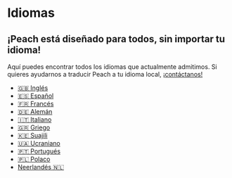 # Idiomas

## ¡Peach está diseñado para todos, sin importar tu idioma!

Aquí puedes encontrar todos los idiomas que actualmente admitimos.
Si quieres ayudarnos a traducir Peach a tu idioma local, ¡[contáctanos!](mailto:hello@peachbitcoin.com)

- [🇬🇧 Inglés](/)
- [🇪🇸 Español](/es)
- [🇫🇷 Francés](/fr)
- [🇩🇪 Alemán](/de)
- [🇮🇹 Italiano](/it)
- [🇬🇷 Griego](/el)
- [🇰🇪 Suajili](/sw)
- [🇺🇦 Ucraniano](/uk)
- [🇵🇹 Portugués](/pt)
- [🇵🇱 Polaco](/pl)
- [Neerlandés 🇳🇱](/nl)
